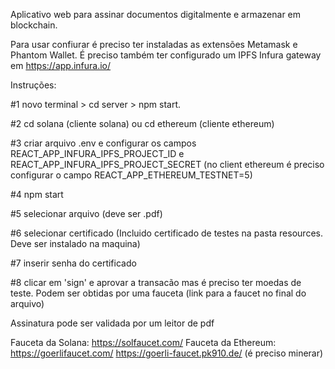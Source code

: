 Aplicativo web para assinar documentos digitalmente e armazenar em blockchain. 


Para usar confiurar é preciso ter instaladas as extensões Metamask e Phantom Wallet.
É preciso também ter configurado um IPFS Infura gateway em https://app.infura.io/

Instruções:

#1 novo terminal > cd server > npm start.

#2 cd solana (cliente solana) ou cd ethereum (cliente ethereum) 

#3 criar arquivo .env e configurar os campos REACT_APP_INFURA_IPFS_PROJECT_ID e REACT_APP_INFURA_IPFS_PROJECT_SECRET
(no client ethereum é preciso configurar o campo REACT_APP_ETHEREUM_TESTNET=5)

#4 npm start

#5 selecionar arquivo (deve ser .pdf)

#6 selecionar certificado (Incluido certificado de testes na pasta resources. Deve ser instalado na maquina)

#7 inserir senha do certificado

#8 clicar em 'sign' e aprovar a transacão mas é preciso ter moedas de teste. Podem ser obtidas por uma fauceta (link para a faucet no final do arquivo)

Assinatura pode ser validada por um leitor de pdf

Fauceta da Solana: 
https://solfaucet.com/
Fauceta da Ethereum: 
https://goerlifaucet.com/ 
https://goerli-faucet.pk910.de/ (é preciso minerar)

